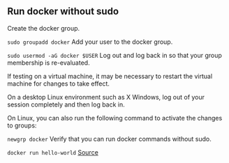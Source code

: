 ## Run docker without sudo

Create the docker group.

`sudo groupadd docker`
Add your user to the docker group.

`sudo usermod -aG docker $USER`
Log out and log back in so that your group membership is re-evaluated.

If testing on a virtual machine, it may be necessary to restart the virtual machine for changes to take effect.

On a desktop Linux environment such as X Windows, log out of your session completely and then log back in.

On Linux, you can also run the following command to activate the changes to groups:

`newgrp docker`
Verify that you can run docker commands without sudo.

`docker run hello-world`
[Source](https://docs.docker.com/install/linux/linux-postinstall/)
